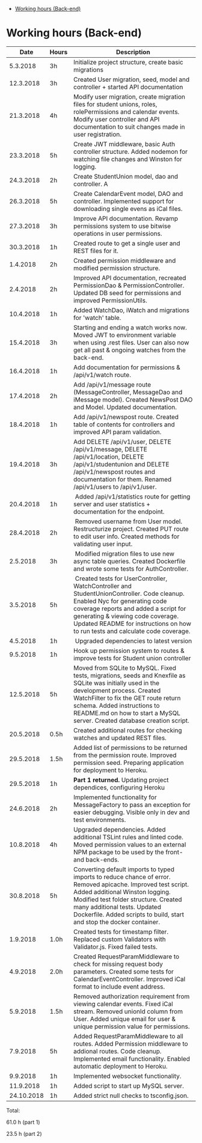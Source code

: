 <!-- START doctoc generated TOC please keep comment here to allow auto update -->

<!-- DON'T EDIT THIS SECTION, INSTEAD RE-RUN doctoc TO UPDATE -->

<!-- DON'T EDIT THIS SECTION, INSTEAD RE-RUN doctoc TO UPDATE -->

- [Working hours (Back-end)](#working-hours-back-end)

<!-- END doctoc generated TOC please keep comment here to allow auto update -->

# Working hours (Back-end)

| Date      | Hours | Description                                                                                                                                                                                                                                                                                      |
| --------- | ----- | ------------------------------------------------------------------------------------------------------------------------------------------------------------------------------------------------------------------------------------------------------------------------------------------------ |
| 5.3.2018  | 3h    | Initialize project structure, create basic migrations                                                                                                                                                                                                                                            |
| 12.3.2018 | 3h    | Created User migration, seed, model and controller + started API documentation                                                                                                                                                                                                                   |
| 21.3.2018 | 4h    | Modify user migration, create migration files for student unions, roles, rolePermissions and calendar events. Modify user controller and API documentation to suit changes made in user registration.                                                                                            |
| 23.3.2018 | 5h    | Create JWT middleware, basic Auth controller structure. Added nodemon for watching file changes and Winston for logging.                                                                                                                                                                         |
| 24.3.2018 | 2h    | Create StudentUnion model, dao and controller. A                                                                                                                                                                                                                                                 | dded API documentation for student union route and created some REST files for testing the StudentUnion endpoint. |
| 26.3.2018 | 5h    | Create CalendarEvent model, DAO and controller. Implemented support for downloading single evens as iCal files.                                                                                                                                                                                  |
| 27.3.2018 | 3h    | Improve API documentation. Revamp permissions system to use bitwise operations in user permissions.                                                                                                                                                                                              |
| 30.3.2018 | 1h    | Created route to get a single user and REST files for it.                                                                                                                                                                                                                                        |
| 1.4.2018  | 2h    | Created permission middleware and modified permission structure.                                                                                                                                                                                                                                 |
| 2.4.2018  | 2h    | Improved API documentation, recreated PermissionDao & PermissionController. Updated DB seed for permissions and improved PermissionUtils.                                                                                                                                                        |
| 10.4.2018 | 1h    | Added WatchDao, iWatch and migrations for 'watch' table.                                                                                                                                                                                                                                         |
| 15.4.2018 | 3h    | Starting and ending a watch works now. Moved JWT to environment variable when using .rest files. User can also now get all past & ongoing watches from the back-end.                                                                                                                             |
| 16.4.2018 | 1h    | Add documentation for permissions & /api/v1/watch route.                                                                                                                                                                                                                                         |
| 17.4.2018 | 2h    | Add /api/v1/message route (MessageController, MessageDao and iMessage model). Created NewsPost DAO and Model. Updated documentation.                                                                                                                                                             |
| 18.4.2018 | 1h    | Add /api/v1/newspost route. Created table of contents for controllers and improved API param validation.                                                                                                                                                                                         |
| 19.4.2018 | 3h    | Add DELETE /api/v1/user, DELETE /api/v1/message, DELETE /api/v1/location, DELETE /api/v1/studentunion and DELETE /api/v1/newspost routes and documentation for them. Renamed /api/v1/users to /api/v1/user.                                                                                      |
| 20.4.2018 | 1h    |  Added /api/v1/statistics route for getting server and user statistics + documentation for the endpoint.                                                                                                                                                                                         |
| 28.4.2018 | 2h    |  Removed username from User model. Restructurize project. Created PUT route to edit user info. Created methods for validating user input.                                                                                                                                                        |
| 2.5.2018  | 3h    |  Modified migration files to use new async table queries. Created Dockerfile and wrote some tests for AuthController.                                                                                                                                                                            |
| 3.5.2018  | 5h    |  Created tests for UserController, WatchController and StudentUnionController. Code cleanup. Enabled Nyc for generating code coverage reports and added a script for generating & viewing code coverage. Updated README for instructions on how to run tests and calculate code coverage.        |
| 4.5.2018  | 1h    |  Upgraded dependencies to latest version                                                                                                                                                                                                                                                         |
| 9.5.2018  | 1h    | Hook up permission system to routes & improve tests for Student union controller                                                                                                                                                                                                                 |
| 12.5.2018 | 5h    | Moved from SQLite to MySQL. Fixed tests, migrations, seeds and Knexfile as SQLite was initially used in the development process. Created WatchFilter to fix the GET route return schema. Added instructions to README.md on how to start a MySQL server. Created database creation script.       |
| 20.5.2018 | 0.5h  | Created additional routes for checking watches and updated REST files.                                                                                                                                                                                                                           |
| 29.5.2018 | 1.5h  | Added list of permissions to be returned from the permission route. Improved permission seed. Preparing application for deployment to Heroku.                                                                                                                                                    |
| 29.5.2018 | 1h    | **Part 1 returned.** Updating project dependices, configuring Heroku                                                                                                                                                                                                                             |
| 24.6.2018 | 2h    | Implemented functionality for MessageFactory to pass an exception for easier debugging. Visible only in dev and test environments.                                                                                                                                                               |
| 10.8.2018 | 4h    | Upgraded dependencies. Added additional TSLint rules and linted code. Moved permission values to an external NPM package to be used by the front- and back-ends.                                                                                                                                 |
| 30.8.2018 | 5h    | Converting default imports to typed imports to reduce chance of error. Removed apicache. Improved test script. Added additional Winston logging. Modified test folder structure. Created many additional tests. Updated Dockerfile. Added scripts to build, start and stop the docker container. |
| 1.9.2018  | 1.0h  | Created tests for timestamp filter. Replaced custom Validators with Validator.js. Fixed failed tests.                                                                                                                                                                                            |
| 4.9.2018  | 2.0h  | Created RequestParamMiddleware to check for missing request body parameters. Created some tests for CalendarEventController. Improved iCal format to include event address.                                                                                                                      |
| 5.9.2018  | 1.5h  | Removed authorization requirement from viewing calendar events. Fixed iCal stream. Removed unionId column from User. Added unique email for user & unique permission value for permissions.                                                                                                      |
| 7.9.2018  | 5h    | Added RequestParamMiddleware to all routes. Added Permission middleware to addional routes. Code cleanup. Implemented email functionality. Enabled automatic deployment to Heroku.                                                                                                               |
| 9.9.2018  | 1h    | Implemented websocket functionality.                                                                                                                                                                                                                                                             |
| 11.9.2018 | 1h    | Added script to start up MySQL server.                                                                                                                                                                                                                                                           |
| 24.10.2018 | 1h    | Added strict null checks to tsconfig.json.                                                                                                                                                                                                                                                       |

Total:

61.0 h (part 1)

23.5 h (part 2)
